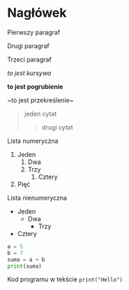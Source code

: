 # Nagłówek

Pierwszy paragraf

Drugi paragraf

Trzeci paragraf

*to jest kursywa*

**to jest pogrubienie**

~to jest przekreślenie~

>jeden cytat
>>drugi cytat

Lista numeryczna
1. Jeden
    1. Dwa
    2. Trzy
        1. Cztery 
2. Pięć

Lista nienumeryczna
- Jeden
    - Dwa
        - Trzy
- Cztery

```py
a = 5
b = 7
suma = a + b
print(suma)
```

Kod programu w tekście `print("Hello")`
